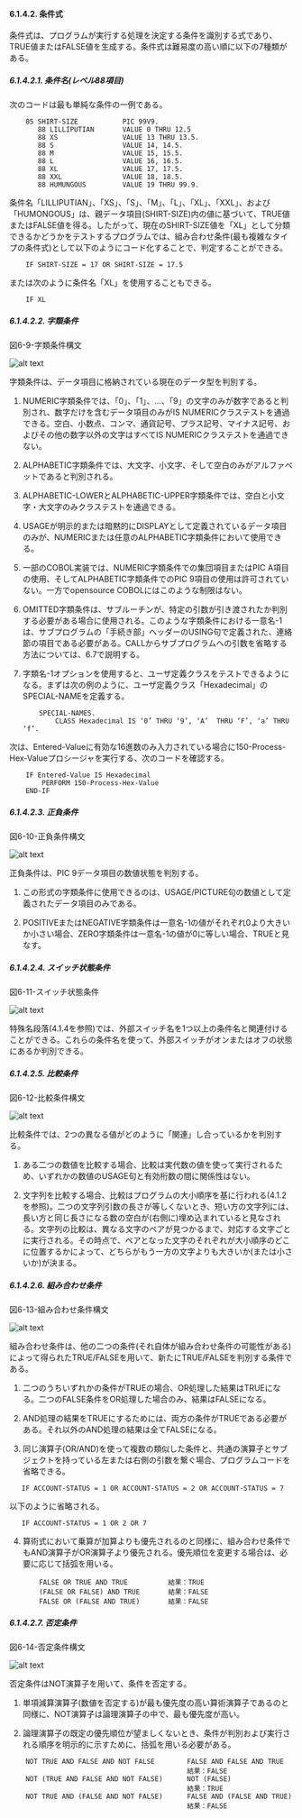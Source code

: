 #### 6.1.4.2. 条件式

条件式は、プログラムが実行する処理を決定する条件を識別する式であり、TRUE値またはFALSE値を生成する。条件式は難易度の高い順に以下の7種類がある。

##### 6.1.4.2.1. 条件名(レベル88項目) 

次のコードは最も単純な条件の一例である。

```
    05 SHIRT-SIZE           PIC 99V9.
       88 LILLIPUTIAN       VALUE 0 THRU 12.5
       88 XS                VALUE 13 THRU 13.5.
       88 S                 VALUE 14, 14.5.
       88 M                 VALUE 15, 15.5.
       88 L                 VALUE 16, 16.5.
       88 XL                VALUE 17, 17.5.
       88 XXL               VALUE 18, 18.5.
       88 HUMUNGOUS         VALUE 19 THRU 99.9.
```

条件名「LILLIPUTIAN」、「XS」、「S」、「M」、「L」、「XL」、「XXL」、および「HUMONGOUS」は、親データ項目(SHIRT-SIZE)内の値に基づいて、TRUE値またはFALSE値を得る。したがって、現在のSHIRT-SIZE値を「XL」として分類できるかどうかをテストするプログラムでは、組み合わせ条件(最も複雑なタイプの条件式)として以下のようにコード化することで、判定することができる。


        IF SHIRT-SIZE = 17 OR SHIRT-SIZE = 17.5


または次のように条件名「XL」を使用することもできる。

        IF XL

##### 6.1.4.2.2. 字類条件

図6-9-字類条件構文

![alt text](Image/6-9.png)

字類条件は、データ項目に格納されている現在のデータ型を判別する。

1. NUMERIC字類条件では、「0」、「1」、…、「9」の文字のみが数字であると判別され、数字だけを含むデータ項目のみがIS NUMERICクラステストを通過できる。空白、小数点、コンマ、通貨記号、プラス記号、マイナス記号、およびその他の数字以外の文字はすべてIS NUMERICクラステストを通過できない。

2. ALPHABETIC字類条件では、大文字、小文字、そして空白のみがアルファベットであると判別される。

3. ALPHABETIC-LOWERとALPHABETIC-UPPER字類条件では、空白と小文字・大文字のみクラステストを通過できる。

4. USAGEが明示的または暗黙的にDISPLAYとして定義されているデータ項目のみが、NUMERICまたは任意のALPHABETIC字類条件において使用できる。

5. 一部のCOBOL実装では、NUMERIC字類条件での集団項目またはPIC A項目の使用、そしてALPHABETIC字類条件でのPIC 9項目の使用は許可されていない。一方でopensource COBOLにはこのような制限はない。

6. OMITTED字類条件は、サブルーチンが、特定の引数が引き渡されたか判別する必要がある場合に使用される。このような字類条件における一意名-1は、サブプログラムの「手続き部」ヘッダーのUSING句で定義された、連絡節の項目である必要がある。CALLからサブプログラムへの引数を省略する方法については、6.7で説明する。

7. 字類名-1オプションを使用すると、ユーザ定義クラスをテストできるようになる。まずは次の例のように、ユーザ定義クラス「Hexadecimal」のSPECIAL-NAMEを定義する。

    ```
        SPECIAL-NAMES.
            CLASS Hexadecimal IS ‘0’ THRU ‘9’, ‘A’  THRU ‘F’, ‘a’ THRU ‘f’.
    ```

次は、Entered-Valueに有効な16進数のみ入力されている場合に150-Process-Hex-Valueプロシージャを実行する、次のコードを確認する。

```
    IF Entered-Value IS Hexadecimal
        PERFORM 150-Process-Hex-Value
    END-IF
```

##### 6.1.4.2.3. 正負条件
図6-10-正負条件構文

![alt text](Image/6-10.png)

正負条件は、PIC 9データ項目の数値状態を判別する。

1. この形式の字類条件に使用できるのは、USAGE/PICTURE句の数値として定義されたデータ項目のみである。

2. POSITIVEまたはNEGATIVE字類条件は一意名-1の値がそれぞれ0より大きいか小さい場合、ZERO字類条件は一意名-1の値が0に等しい場合、TRUEと見なす。

##### 6.1.4.2.4. スイッチ状態条件
図6-11-スイッチ状態条件

![alt text](Image/6-11.png)

特殊名段落(4.1.4を参照)では、外部スイッチ名を1つ以上の条件名と関連付けることができる。これらの条件名を使って、外部スイッチがオンまたはオフの状態にあるか判別できる。

##### 6.1.4.2.5. 比較条件
図6-12-比較条件構文

![alt text](Image/6-12.png)

比較条件では、2つの異なる値がどのように「関連」し合っているかを判別する。

1. ある二つの数値を比較する場合、比較は実代数の値を使って実行されるため、いずれかの数値のUSAGE句と有効桁数の間に関係性はない。

2. 文字列を比較する場合、比較はプログラムの大小順序を基に行われる(4.1.2を参照)。二つの文字列引数の長さが等しくないとき、短い方の文字列には、長い方と同じ長さになる数の空白が(右側に)埋め込まれていると見なされる。文字列の比較は、異なる文字のペアが見つかるまで、対応する文字ごとに実行される。その時点で、ペアとなった文字のそれぞれが大小順序のどこに位置するかによって、どちらがもう一方の文字よりも大きいか(または小さいか)が決まる。

##### 6.1.4.2.6. 組み合わせ条件
図6-13-組み合わせ条件構文

![alt text](Image/6-13.png)

組み合わせ条件は、他の二つの条件(それ自体が組み合わせ条件の可能性がある)によって得られたTRUE/FALSEを用いて、新たにTRUE/FALSEを判別する条件である。

1. 二つのうちいずれかの条件がTRUEの場合、OR処理した結果はTRUEになる。二つのFALSE条件をOR処理した場合のみ、結果はFALSEになる。

2. AND処理の結果をTRUEにするためには、両方の条件がTRUEである必要がある。それ以外のAND処理の結果は全てFALSEになる。

3. 同じ演算子(OR/AND)を使って複数の類似した条件と、共通の演算子とサブジェクトを持っている左または右側の引数を繋ぐ場合、プログラムコードを省略できる。
```
   IF ACCOUNT-STATUS = 1 OR ACCOUNT-STATUS = 2 OR ACCOUNT-STATUS = 7
```
以下のように省略される。
```
   IF ACCOUNT-STATUS = 1 OR 2 OR 7
```

4. 算術式において乗算が加算よりも優先されるのと同様に、組み合わせ条件でもAND演算子がOR演算子より優先される。優先順位を変更する場合は、必要に応じて括弧を用いる。

    ```
        FALSE OR TRUE AND TRUE          結果：TRUE
        (FALSE OR FALSE) AND TRUE       結果：FALSE
        FALSE OR (FALSE AND TRUE)       結果：FALSE
    ```

##### 6.1.4.2.7. 否定条件
図6-14-否定条件構文

![alt text](Image/6-14.png)

否定条件はNOT演算子を用いて、条件を否定する。

1. 単項減算演算子(数値を否定する)が最も優先度の高い算術演算子であるのと同様に、NOT演算子は論理演算子の中で、最も優先度が高い。

2. 論理演算子の既定の優先順位が望ましくないとき、条件が判別および実行される順序を明示的に示すために、括弧を用いる必要がある。
```
    NOT TRUE AND FALSE AND NOT FALSE        FALSE AND FALSE AND TRUE
                                            結果：FALSE
    NOT (TRUE AND FALSE AND NOT FALSE)      NOT (FALSE)
                                            結果：TRUE
    NOT TRUE AND (FALSE AND NOT FALSE)      FALSE AND (FALSE AND TRUE)
                                            結果：FALSE
```
